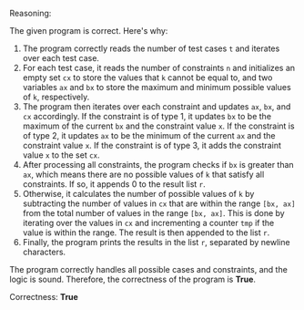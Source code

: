 Reasoning:

The given program is correct. Here's why:

1. The program correctly reads the number of test cases `t` and iterates over each test case.
2. For each test case, it reads the number of constraints `n` and initializes an empty set `cx` to store the values that `k` cannot be equal to, and two variables `ax` and `bx` to store the maximum and minimum possible values of `k`, respectively.
3. The program then iterates over each constraint and updates `ax`, `bx`, and `cx` accordingly. If the constraint is of type 1, it updates `bx` to be the maximum of the current `bx` and the constraint value `x`. If the constraint is of type 2, it updates `ax` to be the minimum of the current `ax` and the constraint value `x`. If the constraint is of type 3, it adds the constraint value `x` to the set `cx`.
4. After processing all constraints, the program checks if `bx` is greater than `ax`, which means there are no possible values of `k` that satisfy all constraints. If so, it appends 0 to the result list `r`.
5. Otherwise, it calculates the number of possible values of `k` by subtracting the number of values in `cx` that are within the range `[bx, ax]` from the total number of values in the range `[bx, ax]`. This is done by iterating over the values in `cx` and incrementing a counter `tmp` if the value is within the range. The result is then appended to the list `r`.
6. Finally, the program prints the results in the list `r`, separated by newline characters.

The program correctly handles all possible cases and constraints, and the logic is sound. Therefore, the correctness of the program is **True**.

Correctness: **True**